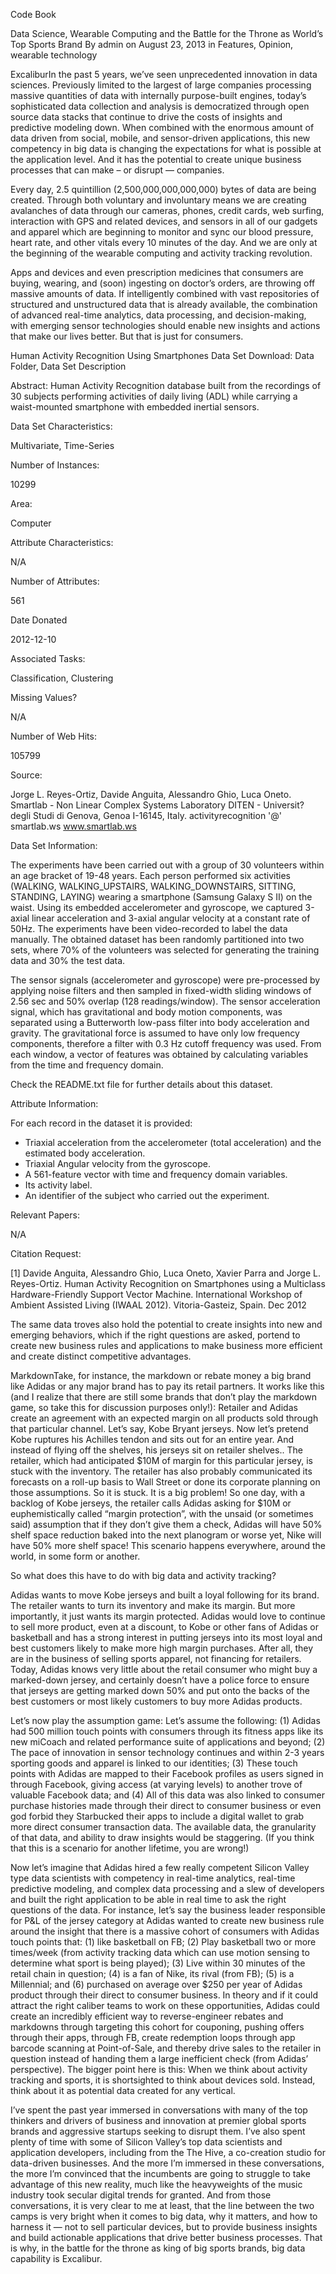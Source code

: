 Code Book
 
 Data Science, Wearable Computing and the Battle for the Throne as World’s Top Sports Brand
By admin on August 23, 2013 in Features, Opinion, wearable technology

ExcaliburIn the past 5 years, we’ve seen unprecedented innovation in data sciences. Previously limited to the largest of large companies processing massive quantities of data with internally purpose-built engines, today’s sophisticated data collection and analysis is democratized through open source data stacks that continue to drive the costs of insights and predictive modeling down. When combined with the enormous amount of data driven from social, mobile, and sensor-driven applications, this new competency in big data is changing the expectations for what is possible at the application level. And it has the potential to create unique business processes that can make – or disrupt — companies.

Every day, 2.5 quintillion (2,500,000,000,000,000) bytes of data are being created.  Through both voluntary and involuntary means we are creating avalanches of data through our cameras, phones, credit cards, web surfing, interaction with GPS and related devices, and sensors in all of our gadgets and apparel which are beginning to monitor and sync our blood pressure, heart rate, and other vitals every 10 minutes of the day. And we are only at the beginning of the wearable computing and activity tracking revolution.

Apps and devices and even prescription medicines that consumers are buying, wearing, and (soon) ingesting on doctor’s orders, are throwing off massive amounts of data.  If intelligently combined with vast repositories of structured and unstructured data that is already available, the combination of advanced real-time analytics, data processing, and decision-making, with emerging sensor technologies should enable new insights and actions that make our lives better. But that is just for consumers.


 Human Activity Recognition Using Smartphones Data Set
Download: Data Folder, Data Set Description

Abstract: Human Activity Recognition database built from the recordings of 30 subjects performing activities of daily living (ADL) while carrying a waist-mounted smartphone with embedded inertial sensors.
	

Data Set Characteristics:  
	

Multivariate, Time-Series
	

Number of Instances:
	

10299
	

Area:
	

Computer

Attribute Characteristics:
	

N/A
	

Number of Attributes:
	

561
	

Date Donated
	

2012-12-10

Associated Tasks:
	

Classification, Clustering
	

Missing Values?
	

N/A
	

Number of Web Hits:
	

105799

Source:

Jorge L. Reyes-Ortiz, Davide Anguita, Alessandro Ghio, Luca Oneto.
Smartlab - Non Linear Complex Systems Laboratory
DITEN - Universit?  degli Studi di Genova, Genoa I-16145, Italy.
activityrecognition '@' smartlab.ws
www.smartlab.ws


Data Set Information:

The experiments have been carried out with a group of 30 volunteers within an age bracket of 19-48 years. Each person performed six activities (WALKING, WALKING_UPSTAIRS, WALKING_DOWNSTAIRS, SITTING, STANDING, LAYING) wearing a smartphone (Samsung Galaxy S II) on the waist. Using its embedded accelerometer and gyroscope, we captured 3-axial linear acceleration and 3-axial angular velocity at a constant rate of 50Hz. The experiments have been video-recorded to label the data manually. The obtained dataset has been randomly partitioned into two sets, where 70% of the volunteers was selected for generating the training data and 30% the test data.

The sensor signals (accelerometer and gyroscope) were pre-processed by applying noise filters and then sampled in fixed-width sliding windows of 2.56 sec and 50% overlap (128 readings/window). The sensor acceleration signal, which has gravitational and body motion components, was separated using a Butterworth low-pass filter into body acceleration and gravity. The gravitational force is assumed to have only low frequency components, therefore a filter with 0.3 Hz cutoff frequency was used. From each window, a vector of features was obtained by calculating variables from the time and frequency domain.

Check the README.txt file for further details about this dataset.

Attribute Information:

For each record in the dataset it is provided:
- Triaxial acceleration from the accelerometer (total acceleration) and the estimated body acceleration.
- Triaxial Angular velocity from the gyroscope.
- A 561-feature vector with time and frequency domain variables.
- Its activity label.
- An identifier of the subject who carried out the experiment.

Relevant Papers:

N/A


Citation Request:

[1] Davide Anguita, Alessandro Ghio, Luca Oneto, Xavier Parra and Jorge L. Reyes-Ortiz. Human Activity Recognition on Smartphones using a Multiclass Hardware-Friendly Support Vector Machine. International Workshop of Ambient Assisted Living (IWAAL 2012). Vitoria-Gasteiz, Spain. Dec 2012


The same data troves also hold the potential to create insights into new and emerging behaviors, which if the right questions are asked, portend to create new business rules and applications to make business more efficient and create distinct competitive advantages.

MarkdownTake, for instance, the markdown or rebate money a big brand like Adidas or any major brand has to pay its retail partners. It works like this (and I realize that there are still some brands that don’t play the markdown game, so take this for discussion purposes only!): Retailer and Adidas create an agreement with an expected margin on all products sold through that particular channel. Let’s say, Kobe Bryant jerseys. Now let’s pretend Kobe ruptures his Achilles tendon and sits out for an entire year. And instead of flying off the shelves, his jerseys sit on retailer shelves.. The retailer, which had anticipated  $10M of margin for this particular jersey, is stuck with the inventory. The retailer has also probably communicated its forecasts on a roll-up basis to Wall Street or done its corporate planning on those assumptions. So it is stuck. It is a big problem! So one day, with a backlog of Kobe jerseys, the retailer calls Adidas asking for $10M or euphemistically called “margin protection”, with the unsaid (or sometimes said) assumption that if they don’t give them a check, Adidas will have 50% shelf space reduction baked into the next planogram or worse yet, Nike will have 50% more shelf space!  This scenario happens everywhere, around the world, in some form or another.

So what does this have to do with big data and activity tracking?

Adidas wants to move Kobe jerseys and built a loyal following for its brand. The retailer wants to turn its inventory and make its margin. But more importantly, it just wants its margin protected. Adidas would love to continue to sell more product, even at a discount, to Kobe or other fans of Adidas or basketball and has a strong interest in putting jerseys into its most loyal and best customers likely to make more high margin purchases. After all, they are in the business of selling sports apparel, not financing for retailers. Today, Adidas knows very little about the retail consumer who might buy a marked-down jersey, and certainly doesn’t have a police force to ensure that jerseys are getting marked down 50% and put onto the backs of the best customers or most likely customers to buy more Adidas products.

Let’s now play the assumption game: Let’s assume the following: (1) Adidas had 500 million touch points with consumers through its fitness apps like its new miCoach and related performance suite of applications and beyond;  (2) The pace of innovation in sensor technology continues and within 2-3 years sporting goods and apparel is linked to our identities; (3)  These touch points with Adidas are mapped to their Facebook profiles as users signed in through Facebook, giving access (at varying levels) to another trove of valuable Facebook data; and (4) All of this data was also linked to consumer purchase histories made through their direct to consumer business or even god forbid they Starbucked their apps to include a digital wallet to grab more direct consumer transaction data. The available data, the granularity of that data, and ability to draw insights would be staggering. (If you think that this is a scenario for another lifetime, you are wrong!)




Now let’s imagine that Adidas hired a few really competent Silicon Valley type data scientists with competency in real-time analytics, real-time predictive modeling, and complex data processing and a slew of developers and built the right application to be able in real time to ask the right questions of the data. For instance, let’s say the business leader responsible for P&L of the jersey category at Adidas wanted to create new business rule around the insight that there is a massive cohort of consumers with Adidas touch points that: (1) like basketball on FB; (2) Play basketball two or more times/week (from activity tracking data which can use motion sensing to determine what sport is being played); (3) Live within 30 minutes of the retail chain in question; (4) is a fan of Nike, its rival (from FB); (5) is a Millennial; and (6) purchased on average over $250 per year of Adidas product through their direct to consumer business. In theory and if it could attract the right caliber teams to work on these opportunities, Adidas could create an incredibly efficient way to reverse-engineer rebates and markdowns through targeting this cohort for couponing, pushing offers through their apps, through FB, create redemption loops through app barcode scanning at Point-of-Sale, and thereby drive sales to the retailer in question instead of handing them a large inefficient check (from Adidas’ perspective).
The bigger point here is this: When we think about activity tracking and sports, it is shortsighted to think about devices sold. Instead, think about it as potential data created for any vertical.

I’ve spent the past year immersed in conversations with many of the top thinkers and drivers of business and innovation at premier global sports brands and aggressive startups seeking to disrupt them. I’ve also spent plenty of time with some of Silicon Valley’s top data scientists and application developers, including from the The Hive, a co-creation studio for data-driven businesses.  And the more I’m immersed in these conversations, the more I’m convinced that the incumbents are going to struggle to take advantage of this new reality, much like the heavyweights of the music industry took secular digital trends for granted. And from those conversations, it is very clear to me at least, that the line between the two camps is very bright when it comes to big data, why it matters, and how to harness it — not to sell particular devices, but to provide business insights and build actionable applications that drive better business processes.  That is why, in the battle for the throne as king of big sports brands, big data capability is Excalibur.
